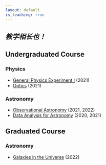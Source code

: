 ```yaml
---
layout: default
is_teaching: true
---
```


## ***教学相长也！***

## Undergraduated Course

### Physics
- [General Physics Experiment I]() (2021)
- [Optics](https://github.com/fengshuai0210/Course_Optics/blob/main/README.md) (2021)

### Astronomy
- [Observational Astronomy]() (2021, 2022)
- [Data Analysis for Astronomy]() (2020, 2021)

## Graduated Course

### Astronomy
- [Galaxies in the Universe](https://github.com/fengshuai0210/Course_Galaxies) (2022)

